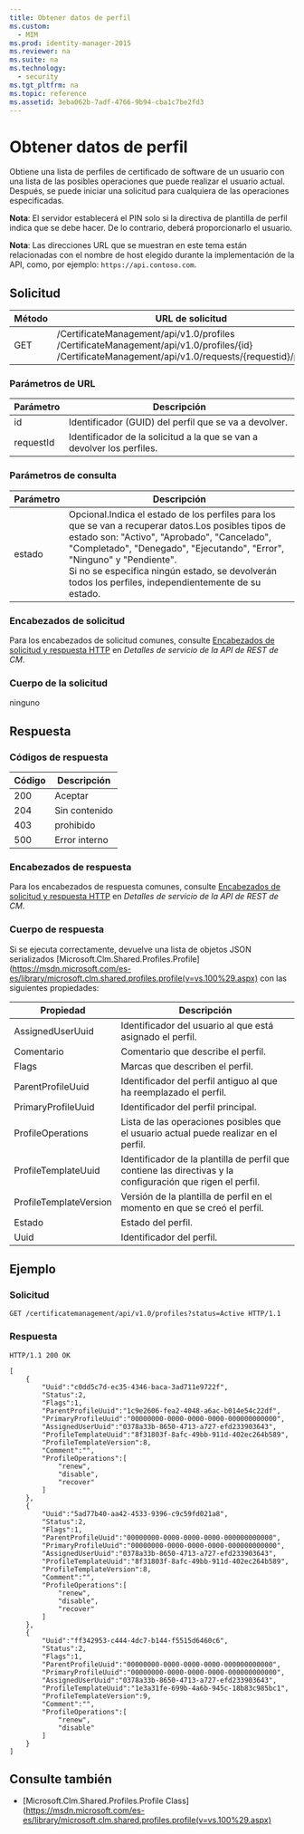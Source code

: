 ```yaml
---
title: Obtener datos de perfil
ms.custom: 
  - MIM
ms.prod: identity-manager-2015
ms.reviewer: na
ms.suite: na
ms.technology: 
  - security
ms.tgt_pltfrm: na
ms.topic: reference
ms.assetid: 3eba062b-7adf-4766-9b94-cba1c7be2fd3
---
```

# Obtener datos de perfil
Obtiene una lista de perfiles de certificado de software de un usuario con una lista de las posibles operaciones que puede realizar el usuario actual. Después, se puede iniciar una solicitud para cualquiera de las operaciones especificadas.

**Nota**: El servidor establecerá el PIN solo si la directiva de plantilla de perfil indica que se debe hacer. De lo contrario, deberá proporcionarlo el usuario.

**Nota**: Las direcciones URL que se muestran en este tema están relacionadas con el nombre de host elegido durante la implementación de la API, como, por ejemplo: `https://api.contoso.com`.
## Solicitud

 Método| URL de solicitud
---------|---------
 GET| /CertificateManagement/api/v1.0/profiles<br/>/CertificateManagement/api/v1.0/profiles/{id} <br/>/CertificateManagement/api/v1.0/requests/{requestid}/profiles
### Parámetros de URL

 Parámetro| Descripción
---------|------------
 id| Identificador (GUID) del perfil que se va a devolver.
 requestId| Identificador de la solicitud a la que se van a devolver los perfiles.
### Parámetros de consulta

 Parámetro| Descripción
---------|------------
 estado| Opcional.Indica el estado de los perfiles para los que se van a recuperar datos.Los posibles tipos de estado son: "Activo", "Aprobado", "Cancelado", "Completado", "Denegado", "Ejecutando", "Error", "Ninguno" y "Pendiente".<br/>Si no se especifica ningún estado, se devolverán todos los perfiles, independientemente de su estado.
### Encabezados de solicitud

Para los encabezados de solicitud comunes, consulte [Encabezados de solicitud y respuesta HTTP](CM-REST-API-Service-Details.md#HttpHeaders) en *Detalles de servicio de la API de REST de CM*.
### Cuerpo de la solicitud

ninguno

## Respuesta

### Códigos de respuesta

 Código| Descripción
---------|---------
 200| Aceptar
 204| Sin contenido
 403| prohibido
 500| Error interno
### Encabezados de respuesta

Para los encabezados de respuesta comunes, consulte [Encabezados de solicitud y respuesta HTTP](CM-REST-API-Service-Details.md#HttpHeaders) en *Detalles de servicio de la API de REST de CM*.
### Cuerpo de respuesta

Si se ejecuta correctamente, devuelve una lista de objetos JSON serializados [Microsoft.Clm.Shared.Profiles.Profile](https://msdn.microsoft.com/es-es/library/microsoft.clm.shared.profiles.profile(v=vs.100%29.aspx) con las siguientes propiedades:

 Propiedad| Descripción
---------|------------
 AssignedUserUuid| Identificador del usuario al que está asignado el perfil.
 Comentario| Comentario que describe el perfil.
 Flags| Marcas que describen el perfil.
 ParentProfileUuid| Identificador del perfil antiguo al que ha reemplazado el perfil.
 PrimaryProfileUuid| Identificador del perfil principal.
 ProfileOperations| Lista de las operaciones posibles que el usuario actual puede realizar en el perfil.
 ProfileTemplateUuid| Identificador de la plantilla de perfil que contiene las directivas y la configuración que rigen el perfil.
 ProfileTemplateVersion| Versión de la plantilla de perfil en el momento en que se creó el perfil.
 Estado| Estado del perfil.
 Uuid| Identificador del perfil.

## Ejemplo

### Solicitud

```
GET /certificatemanagement/api/v1.0/profiles?status=Active HTTP/1.1
```
### Respuesta

```
HTTP/1.1 200 OK

[
    {
        "Uuid":"c0dd5c7d-ec35-4346-baca-3ad711e9722f",
        "Status":2,
        "Flags":1,
        "ParentProfileUuid":"1c9e2606-fea2-4048-a6ac-b014e54c22df",
        "PrimaryProfileUuid":"00000000-0000-0000-0000-000000000000",
        "AssignedUserUuid":"0378a33b-8650-4713-a727-efd233903643",
        "ProfileTemplateUuid":"8f31803f-8afc-49bb-911d-402ec264b589",
        "ProfileTemplateVersion":8,
        "Comment":"",
        "ProfileOperations":[
            "renew",
            "disable",
            "recover"
        ]
    },
    {
        "Uuid":"5ad77b40-aa42-4533-9396-c9c59fd021a8",
        "Status":2,
        "Flags":1,
        "ParentProfileUuid":"00000000-0000-0000-0000-000000000000",
        "PrimaryProfileUuid":"00000000-0000-0000-0000-000000000000",
        "AssignedUserUuid":"0378a33b-8650-4713-a727-efd233903643",
        "ProfileTemplateUuid":"8f31803f-8afc-49bb-911d-402ec264b589",
        "ProfileTemplateVersion":8,
        "Comment":"",
        "ProfileOperations":[
            "renew",
            "disable",
            "recover"
        ]
    },
    {
        "Uuid":"ff342953-c444-4dc7-b144-f5515d6460c6",
        "Status":2,
        "Flags":1,
        "ParentProfileUuid":"00000000-0000-0000-0000-000000000000",
        "PrimaryProfileUuid":"00000000-0000-0000-0000-000000000000",
        "AssignedUserUuid":"0378a33b-8650-4713-a727-efd233903643",
        "ProfileTemplateUuid":"1e3a31fe-699b-4a6b-945c-18b83c985bc1",
        "ProfileTemplateVersion":9,
        "Comment":"",
        "ProfileOperations":[
            "renew",
            "disable"
        ]
    }
]
```
## Consulte también

- [Microsoft.Clm.Shared.Profiles.Profile Class](https://msdn.microsoft.com/es-es/library/microsoft.clm.shared.profiles.profile(v=vs.100%29.aspx)




